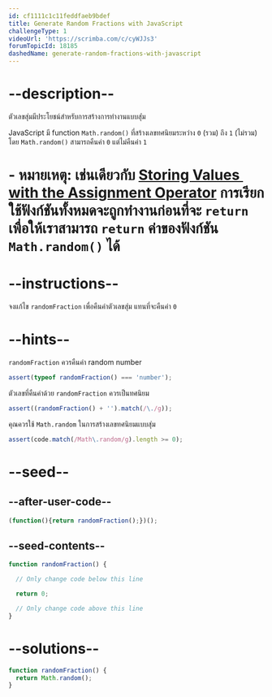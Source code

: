 ```yaml
---
id: cf1111c1c11feddfaeb9bdef
title: Generate Random Fractions with JavaScript
challengeType: 1
videoUrl: 'https://scrimba.com/c/cyWJJs3'
forumTopicId: 18185
dashedName: generate-random-fractions-with-javascript
---
```


# --description--

ตัวเลขสุ่มมีประโยชน์สำหรับการสร้างการทำงานแบบสุ่่ม

JavaScript มี function `Math.random()` ที่สร้างเลขทศนิยมระหว่าง `0` (รวม) ถึง `1` (ไม่รวม) โดย `Math.random()` สามารถคืนค่า `0` แต่ไม่คืนค่า `1`

# - **หมายเหตุ:** เช่นเดียวกับ [Storing Values ​​with the Assignment Operator](/learn/javascript-algorithms-and-data-structures/basic-javascript/storing-values-with-the-assign-operator) การเรียกใช้ฟังก์ชันทั้งหมดจะถูกทำงานก่อนที่จะ `return` เพื่อให้เราสามารถ `return` ค่าของฟังก์ชัน `Math.random()` ได้

# --instructions--

จงแก้ไข `randomFraction` เพื่อคืนค่าตัวเลขสุ่ม แทนที่จะคืนค่า `0`

# --hints--

`randomFraction` ควรคืนค่า random number

```js
assert(typeof randomFraction() === 'number');
```

ตัวเลขที่คืนค่าด้วย `randomFraction` ควรเป็นทศนิยม

```js
assert((randomFraction() + '').match(/\./g));
```

คุณควรใช้  `Math.random` ในการสร้างเลขทศนิยมแบบสุ่ม

```js
assert(code.match(/Math\.random/g).length >= 0);
```

# --seed--

## --after-user-code--

```js
(function(){return randomFraction();})();
```

## --seed-contents--

```js
function randomFraction() {

  // Only change code below this line

  return 0;

  // Only change code above this line
}
```

# --solutions--

```js
function randomFraction() {
  return Math.random();
}
```
